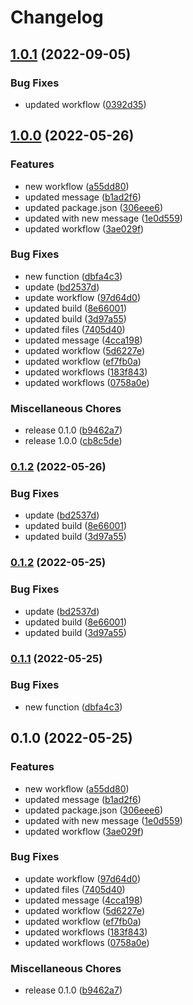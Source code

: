 # Changelog

## [1.0.1](https://github.com/jbristowe/test-workflow/compare/v1.0.0...v1.0.1) (2022-09-05)


### Bug Fixes

* updated workflow ([0392d35](https://github.com/jbristowe/test-workflow/commit/0392d3521635b74ce1a15eab24416f971d7ce95d))

## [1.0.0](https://github.com/jbristowe/test-workflow/compare/v0.1.2...v1.0.0) (2022-05-26)


### Features

* new workflow ([a55dd80](https://github.com/jbristowe/test-workflow/commit/a55dd80fa87f5a30f345204025587e91992c0d60))
* updated message ([b1ad2f6](https://github.com/jbristowe/test-workflow/commit/b1ad2f6f182bd1f8b9deb541c0258fb7ad193a3b))
* updated package.json ([306eee6](https://github.com/jbristowe/test-workflow/commit/306eee6fe5c11ec9d86531bce72fa9932525dca2))
* updated with new message ([1e0d559](https://github.com/jbristowe/test-workflow/commit/1e0d559538b6fb65adf52d0aea8a71d6e7aa64af))
* updated workflow ([3ae029f](https://github.com/jbristowe/test-workflow/commit/3ae029f700d2aac157d777b3edf10130928bcfd0))


### Bug Fixes

* new function ([dbfa4c3](https://github.com/jbristowe/test-workflow/commit/dbfa4c3410ae8309b847b4e954b55acd5d0b06f7))
* update ([bd2537d](https://github.com/jbristowe/test-workflow/commit/bd2537d212377752d2ff364833d5a40fcdca9585))
* update workflow ([97d64d0](https://github.com/jbristowe/test-workflow/commit/97d64d099fbb2fbb6f240172f00f2ae9e3ca6694))
* updated build ([8e66001](https://github.com/jbristowe/test-workflow/commit/8e6600126073040fc6bece32e0f1f377c96fbf28))
* updated build ([3d97a55](https://github.com/jbristowe/test-workflow/commit/3d97a5591b36bb02f0f479362865e68daa4f1496))
* updated files ([7405d40](https://github.com/jbristowe/test-workflow/commit/7405d4051106586e7706895868ed8fde54d5add2))
* updated message ([4cca198](https://github.com/jbristowe/test-workflow/commit/4cca1986ca63fc3033e00f9bd78b44177a7bc7b0))
* updated workflow ([5d6227e](https://github.com/jbristowe/test-workflow/commit/5d6227ee703caf9317d12bae17b7cf32b65dd2e8))
* updated workflow ([ef7fb0a](https://github.com/jbristowe/test-workflow/commit/ef7fb0adf90f7f0665abfe4fb516e1a1af640d98))
* updated workflows ([183f843](https://github.com/jbristowe/test-workflow/commit/183f84331960fd8ef269dbf5257b7727786ac15d))
* updated workflows ([0758a0e](https://github.com/jbristowe/test-workflow/commit/0758a0eca0d02cd0abd78d5f3f44de229967d5a4))


### Miscellaneous Chores

* release 0.1.0 ([b9462a7](https://github.com/jbristowe/test-workflow/commit/b9462a750c3b254be700d3171bff0a5796ba175e))
* release 1.0.0 ([cb8c5de](https://github.com/jbristowe/test-workflow/commit/cb8c5ded82d9e65ede251654074ef1a647540d2c))

### [0.1.2](https://github.com/jbristowe/test-workflow/compare/v0.1.1...v0.1.2) (2022-05-26)


### Bug Fixes

* update ([bd2537d](https://github.com/jbristowe/test-workflow/commit/bd2537d212377752d2ff364833d5a40fcdca9585))
* updated build ([8e66001](https://github.com/jbristowe/test-workflow/commit/8e6600126073040fc6bece32e0f1f377c96fbf28))
* updated build ([3d97a55](https://github.com/jbristowe/test-workflow/commit/3d97a5591b36bb02f0f479362865e68daa4f1496))

### [0.1.2](https://github.com/jbristowe/test-workflow/compare/v0.1.1...v0.1.2) (2022-05-25)


### Bug Fixes

* update ([bd2537d](https://github.com/jbristowe/test-workflow/commit/bd2537d212377752d2ff364833d5a40fcdca9585))
* updated build ([8e66001](https://github.com/jbristowe/test-workflow/commit/8e6600126073040fc6bece32e0f1f377c96fbf28))
* updated build ([3d97a55](https://github.com/jbristowe/test-workflow/commit/3d97a5591b36bb02f0f479362865e68daa4f1496))

### [0.1.1](https://github.com/jbristowe/test-workflow/compare/v0.1.0...v0.1.1) (2022-05-25)


### Bug Fixes

* new function ([dbfa4c3](https://github.com/jbristowe/test-workflow/commit/dbfa4c3410ae8309b847b4e954b55acd5d0b06f7))

## 0.1.0 (2022-05-25)


### Features

* new workflow ([a55dd80](https://github.com/jbristowe/test-workflow/commit/a55dd80fa87f5a30f345204025587e91992c0d60))
* updated message ([b1ad2f6](https://github.com/jbristowe/test-workflow/commit/b1ad2f6f182bd1f8b9deb541c0258fb7ad193a3b))
* updated package.json ([306eee6](https://github.com/jbristowe/test-workflow/commit/306eee6fe5c11ec9d86531bce72fa9932525dca2))
* updated with new message ([1e0d559](https://github.com/jbristowe/test-workflow/commit/1e0d559538b6fb65adf52d0aea8a71d6e7aa64af))
* updated workflow ([3ae029f](https://github.com/jbristowe/test-workflow/commit/3ae029f700d2aac157d777b3edf10130928bcfd0))


### Bug Fixes

* update workflow ([97d64d0](https://github.com/jbristowe/test-workflow/commit/97d64d099fbb2fbb6f240172f00f2ae9e3ca6694))
* updated files ([7405d40](https://github.com/jbristowe/test-workflow/commit/7405d4051106586e7706895868ed8fde54d5add2))
* updated message ([4cca198](https://github.com/jbristowe/test-workflow/commit/4cca1986ca63fc3033e00f9bd78b44177a7bc7b0))
* updated workflow ([5d6227e](https://github.com/jbristowe/test-workflow/commit/5d6227ee703caf9317d12bae17b7cf32b65dd2e8))
* updated workflow ([ef7fb0a](https://github.com/jbristowe/test-workflow/commit/ef7fb0adf90f7f0665abfe4fb516e1a1af640d98))
* updated workflows ([183f843](https://github.com/jbristowe/test-workflow/commit/183f84331960fd8ef269dbf5257b7727786ac15d))
* updated workflows ([0758a0e](https://github.com/jbristowe/test-workflow/commit/0758a0eca0d02cd0abd78d5f3f44de229967d5a4))


### Miscellaneous Chores

* release 0.1.0 ([b9462a7](https://github.com/jbristowe/test-workflow/commit/b9462a750c3b254be700d3171bff0a5796ba175e))
